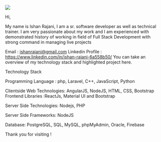 ![](https://komarev.com/ghpvc/?username=your-github-username)


Hi,

My name is Ishan Rajani, I am a sr. software developer as well as technical trainer. I am very passionate about my work and I am experienced with demonstrated history of working in field of Full Stack Development with strong command in managing live projects

Email : ishanrajani@gmail.com
Linkedin Profile : https://www.linkedin.com/in/ishan-rajani-6a558b50/
You can take an overview of my technology stack and highlighted project here.

Technology Stack

Programming Language : php, Laravel, C++, JavaScript, Python

Clientside Web Technologies: AngularJS, NodeJS, HTML, CSS, Bootstrap
Frontend Libraries :ReactJs, Material UI and Bootstrap

Server Side Technologies: Nodejs, PHP

Server Side Frameworks: NodeJS

Database: PostgreSQL, SQL, MySQL, phpMyAdmin, Oracle, Firebase

Thank you for visiting !
